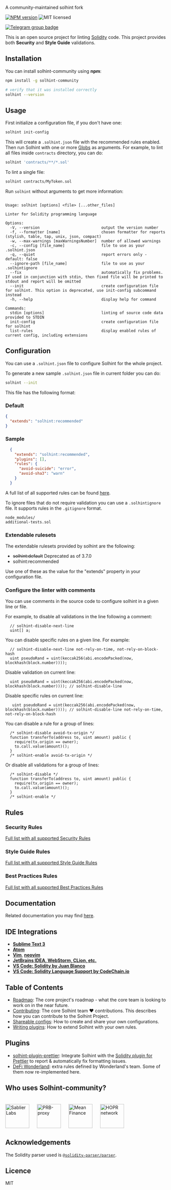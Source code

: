 A community-maintained solhint fork

[![NPM
version](https://badge.fury.io/js/solhint-community.svg)](https://npmjs.org/package/solhint-community)
![MIT licensed](https://img.shields.io/badge/license-MIT-blue.svg)

[![Telegram group badge](https://patrolavia.github.io/telegram-badge/chat.png)](https://t.me/+9TPjopBMry02MmQx)

This is an open source project for linting [Solidity](http://solidity.readthedocs.io/en/develop/) code. This project
provides both **Security** and **Style Guide** validations.

## Installation

You can install solhint-community using **npm**:

```sh
npm install -g solhint-community

# verify that it was installed correctly
solhint --version
```

## Usage

First initialize a configuration file, if you don't have one:

```sh
solhint init-config
```

This will create a `.solhint.json` file with the recommended rules enabled. Then run Solhint with one or more [Globs](https://en.wikipedia.org/wiki/Glob_(programming)) as arguments. For example, to lint all files inside `contracts` directory, you can do:

```sh
solhint 'contracts/**/*.sol'
```

To lint a single file:

```sh
solhint contracts/MyToken.sol
```

Run `solhint` without arguments to get more information:

```text

Usage: solhint [options] <file> [...other_files]

Linter for Solidity programming language

Options:
  -V, --version                           output the version number
  -f, --formatter [name]                  chosen formatter for reports (stylish, table, tap, unix, json, compact)
  -w, --max-warnings [maxWarningsNumber]  number of allowed warnings
  -c, --config [file_name]                file to use as your .solhint.json
  -q, --quiet                             report errors only - default: false
  --ignore-path [file_name]               file to use as your .solhintignore
  --fix                                   automatically fix problems. If used in conjunction with stdin, then fixed file will be printed to stdout and report will be omitted
  --init                                  create configuration file for solhint. This option is deprecated, use init-config subcommand instead
  -h, --help                              display help for command

Commands:
  stdin [options]                         linting of source code data provided to STDIN
  init-config                             create configuration file for solhint
  list-rules                              display enabled rules of current config, including extensions
```

## Configuration

You can use a `.solhint.json` file to configure Solhint for the whole project.

To generate a new  sample `.solhint.json` file in current folder you can do:

```sh
solhint --init 
```

This file has the following format:
### Default 
```json
{
  "extends": "solhint:recommended"
}
```

### Sample
```json
  {
    "extends": "solhint:recommended",
    "plugins": [],
    "rules": {
      "avoid-suicide": "error",
      "avoid-sha3": "warn"
    }
  }
```
A full list of all supported rules can be found [here](docs/rules.md).

To ignore files that do not require validation you can use a `.solhintignore` file. It supports rules in
the `.gitignore` format.

```
node_modules/
additional-tests.sol
```

### Extendable rulesets

The extendable rulesets provided by solhint are the following:

+ ~~solhint:default~~ Deprecated as of 3.7.0
+ solhint:recommended

Use one of these as the value for the "extends" property in your configuration file.

### Configure the linter with comments

You can use comments in the source code to configure solhint in a given line or file.

For example, to disable all validations in the line following a comment:

```solidity
  // solhint-disable-next-line
  uint[] a;
```

You can disable specific rules on a given line. For example:

```solidity
  // solhint-disable-next-line not-rely-on-time, not-rely-on-block-hash
  uint pseudoRand = uint(keccak256(abi.encodePacked(now, blockhash(block.number))));
```

Disable validation on current line:

```solidity
  uint pseudoRand = uint(keccak256(abi.encodePacked(now, blockhash(block.number)))); // solhint-disable-line
```

Disable specific rules on current line:

```solidity
   uint pseudoRand = uint(keccak256(abi.encodePacked(now, blockhash(block.number)))); // solhint-disable-line not-rely-on-time, not-rely-on-block-hash
```

You can disable a rule for a group of lines:

```solidity
  /* solhint-disable avoid-tx-origin */
  function transferTo(address to, uint amount) public {
    require(tx.origin == owner);
    to.call.value(amount)();
  }
  /* solhint-enable avoid-tx-origin */
```

Or disable all validations for a group of lines:

```solidity
  /* solhint-disable */
  function transferTo(address to, uint amount) public {
    require(tx.origin == owner);
    to.call.value(amount)();
  }
  /* solhint-enable */
```

## Rules
### Security Rules
[Full list with all supported Security Rules](docs/rules.md#security-rules)
### Style Guide Rules
[Full list with all supported Style Guide Rules](docs/rules.md#style-guide-rules)
### Best Practices Rules
[Full list with all supported Best Practices Rules](docs/rules.md#best-practise-rules)

## Documentation

Related documentation you may find [here](https://solhint-community.github.io/solhint-community/).

## IDE Integrations

  - **[Sublime Text 3](https://packagecontrol.io/search/solhint)**
  - **[Atom](https://atom.io/packages/atom-solidity-linter)**
  - **[Vim](https://github.com/dense-analysis/ale)**, **[neovim](https://github.com/mfussenegger/nvim-lint)**
  - **[JetBrains IDEA, WebStorm, CLion, etc.](https://plugins.jetbrains.com/plugin/10177-solidity-solhint)**
  - **[VS Code: Solidity by Juan Blanco](
         https://marketplace.visualstudio.com/items?itemName=JuanBlanco.solidity)**
  - **[VS Code: Solidity Language Support by CodeChain.io](
         https://marketplace.visualstudio.com/items?itemName=kodebox.solidity-language-server)**

## Table of Contents

* [Roadmap](ROADMAP.md): The core project's roadmap - what the core team is looking to work on in the near future.
* [Contributing](docs/contributing.md): The core Solhint team :heart: contributions. This describes how you can contribute to the Solhint Project.
* [Shareable configs](docs/shareable-configs.md): How to create and share your own configurations.
* [Writing plugins](docs/writing-plugins.md): How to extend Solhint with your own rules.

## Plugins

- [solhint-plugin-prettier](https://github.com/fvictorio/solhint-plugin-prettier): Integrate Solhint
  with the [Solidity plugin for Prettier](https://github.com/prettier-solidity/prettier-plugin-solidity) to report & automatically fix formatting issues.
- [DeFi Wonderland](https://www.npmjs.com/package/@defi-wonderland/solhint-plugin): extra rules defined by Wonderland's team. Some of them now re-implemented here.

## Who uses Solhint-community?
[<img src="https://github.com/sablier-labs.png" width="75px" height="75px" alt="Sablier Labs" title="Sablier Labs" style="margin: 20px 20px 0 0" />](https://github.com/sablier-labs)
[<img src="https://github.com/PaulRBerg.png" width="75px" height="75px" alt="PRB-proxy" title="PRB-proxy" style="margin: 20px 20px 0 0" />](https://github.com/PaulRBerg/prb-proxy) [<img src="https://github.com/Mean-Finance.png" width="75px" height="75px" alt="Mean Finance" title="Mean Finance" style="margin: 20px 20px 0 0" />](https://github.com/Mean-Finance/call-simulation) [<img src="https://github.com/hoprnet.png" width="75px" height="75px" alt="HOPR network" title="HOPR network" style="margin: 20px 20px 0 0" />](https://github.com/hoprnet/hoprnet) 


## Acknowledgements

The Solidity parser used is [`@solidity-parser/parser`](https://github.com/solidity-parser/parser).

## Licence

MIT
